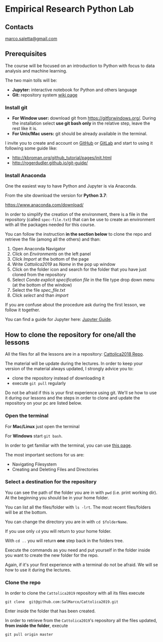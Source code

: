 # Empirical Research Python Lab

## Contacts

marco.saletta@gmail.com

## Prerequisites

The course will be focused on an introduction to Python with focus to data analysis and machine learning.

The two main tolls will be:
  - **Jupyter:** interactive notebook for Python and others language
  - **Git:** repository system [wiki page](https://en.wikipedia.org/wiki/Git)

### Install git

  - **For Window user:** download git from https://gitforwindows.org/. During the installation select **use git bash only** in the relative step, leave the rest like it is.
  - **For Unix/Mac users:** git should be already available in the terminal.

I invite you to create and account on [GitHub](https://github.com/) or [GitLab](https://gitlab.com/users/sign_in) and start to using it following some guide like:
  - http://kbroman.org/github_tutorial/pages/init.html
  - http://rogerdudler.github.io/git-guide/

### Install Anaconda

One the easiest way to have Python and Jupyter is via Anaconda.

From the site download the version for **Python 3.7**:

https://www.anaconda.com/download/

In order to simplify the creation of the environment, there is a file in the repository (called `spec-file.txt`) that can be use to create an environment with all the packages needed for this course.

You can follow the instruction **in the section below** to clone the repo and retrieve the file (among all the others) and than:

  1. Open Anaconda Navigator
  2. Click on _Environments_ on the left panel
  3. Click _Import_ at the bottom of the page
  4. Write _Cattolica2019_ as _Name_ in the pop up window
  5. Click on the folder icon and search for the folder that you have just cloned from the repository
  6. Select _Conda explicit specification file_ in the file type drop down menu (at the bottom of the window)
  7. Select the file _spec_file.txt_   
  8. Click _select_ and than _import_

If you are confuse about the procedure ask during the first lesson, we follow it together.

You can find a guide for Jupyter here: [Jupyter Guide](https://www.datacamp.com/community/tutorials/tutorial-jupyter-notebook).


## How to clone the repository for one/all the lessons

All the files for all the lessons are in a repository: [Cattolica2018 Repo](https://github.com/SalMarco/Cattolica2019).

The material will be update during the lectures. In order to keep your version of the material always updated, I strongly advice you to:

  - clone the repository instead of downloading it
  - execute `git pull` regularly  

Do not be afraid if this is your first experience using git. We'll se how to use it during our lessons and the steps in order to clone and update the repository on your pc are listed below.

### Open the terminal

For **Mac/Linux** just open the terminal

For **Windows** start `git bash`.  

In order to get familiar with the terminal, you can use [this page](https://dev.to/awwsmm/101-bash-commands-and-tips-for-beginners-to-experts-30je).

The most important sections for us are:

  - Navigating Filesystem
  - Creating and Deleting Files and Directories

### Select a destination for the repository

You can see the path of the folder you are in with `pwd` (i.e. print working dir). At the beginning you should be in your home folder.

You can list all the files/folder with `ls -lrt`. The most recent files/folders will be at the bottom.

You can change the directory you are in with `cd $folderName`.

If you use only `cd` you will return to your home folder.

With `cd ..` you will return **one** step back in the folders tree.

Execute the commands as you need and put yourself in the folder inside you want to create the new folder for the repo.

Again, if it's your first experience with a terminal do not be afraid. We will se how to use it during the lectures.

### Clone the repo

In order to clone the `Cattolica2019` repository with all its files execute

`git clone  git@github.com:SalMarco/Cattolica2019.git`

Enter inside the folder that has been created.

In order to retrieve from the `Cattolica2019`'s repository all the files updated, **from inside the folder**, execute

`git pull origin master`
